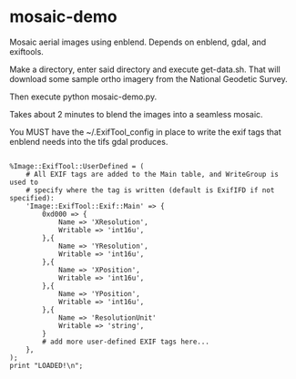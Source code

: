 # mosaic-demo
Mosaic aerial images using enblend.
Depends on enblend, gdal, and exiftools.

Make a directory, enter said directory and execute get-data.sh. That will download some sample ortho imagery from the National Geodetic Survey.

Then execute python mosaic-demo.py.

Takes about 2 minutes to blend the images into a seamless mosaic.

You MUST have the ~/.ExifTool_config in place to write the exif tags that enblend needs into the tifs gdal produces.
<pre><code>
%Image::ExifTool::UserDefined = (
    # All EXIF tags are added to the Main table, and WriteGroup is used to
    # specify where the tag is written (default is ExifIFD if not specified):
    'Image::ExifTool::Exif::Main' => {
        0xd000 => {
            Name => 'XResolution',
            Writable => 'int16u',
        },{
            Name => 'YResolution',
            Writable => 'int16u',
        },{
            Name => 'XPosition',
            Writable => 'int16u',
        },{
            Name => 'YPosition',
            Writable => 'int16u',
        },{
            Name => 'ResolutionUnit'
            Writable => 'string',
        }
        # add more user-defined EXIF tags here...
    },
);
print "LOADED!\n";
</pre></code>
